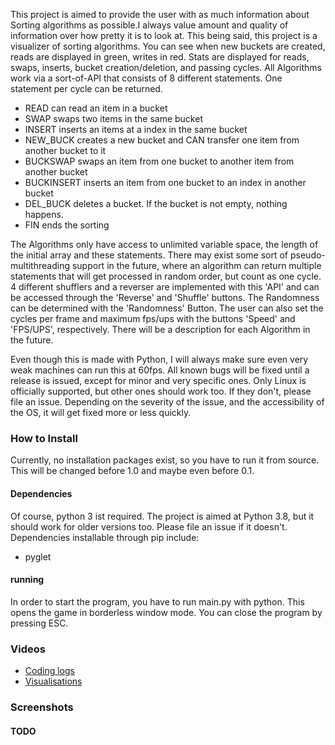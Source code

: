 This project is aimed to provide the user with as much information about Sorting algorithms as possible.I always value amount and quality of information over how pretty it is to look at.
This being said, this project is a visualizer of sorting algorithms. You can see when new buckets are created, reads are displayed in green, writes in red. Stats are displayed for reads, swaps, inserts, bucket creation/deletion, and passing cycles.
All Algorithms work via a sort-of-API that consists of 8 different statements. One statement per cycle can be returned.

- READ can read an item in a bucket
- SWAP swaps two items in the same bucket
- INSERT inserts an items at a index in the same bucket
- NEW_BUCK creates a new bucket and CAN transfer one item from another bucket to it
- BUCKSWAP swaps an item from one bucket to another item from another bucket
- BUCKINSERT inserts an item from one bucket to an index in another bucket
- DEL_BUCK deletes a bucket. If the bucket is not empty, nothing happens.
- FIN ends the sorting

The Algorithms only have access to unlimited variable space, the length of the initial array and these statements.
There may exist some sort of pseudo-multithreading support in the future, where an algorithm can return multiple statements that will get processed in random order, but count as one cycle.
4 different shufflers and a reverser are implemented with this 'API' and can be accessed through the 'Reverse' and 'Shuffle' buttons. The Randomness can be determined with the 'Randomness' Button.
The user can also set the cycles per frame and maximum fps/ups with the buttons 'Speed' and 'FPS/UPS', respectively.
There will be a description for each Algorithm in the future.

Even though this is made with Python, I will always make sure even very weak machines can run this at 60fps.
All known bugs will be fixed until a release is issued, except for minor and very specific ones.
Only Linux is officially supported, but other ones should work too. If they don't, please file an issue.
Depending on the severity of the issue, and the accessibility of the OS, it will get fixed more or less quickly.

### How to Install
Currently, no installation packages exist, so you have to run it from source. This will be changed before 1.0 and maybe even before 0.1.

#### Dependencies
Of course, python 3 ist required. The project is aimed at Python 3.8, but it should work for older versions too. Please file an issue if it doesn't.
Dependencies installable through pip include:

- pyglet

#### running
In order to start the program, you have to run main.py with python. This opens the game in borderless window mode. You can close the program by pressing ESC.

### Videos
- [Coding logs](https://www.youtube.com/playlist?list=PLS2fPT7ug4bX_t_mjvWyx_KoADLQWTrnq)
- [Visualisations](https://www.youtube.com/playlist?list=PLS2fPT7ug4bW6Bbb7uuKZ0PDuBq_AnDNn)

### Screenshots
#### TODO
